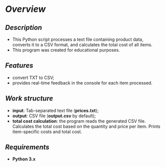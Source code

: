# *Overview*

## *Description*
+ This Python script processes a text file containing product data, converts it to a CSV format, and calculates the total cost of all items. 
+ This program was created for educational purposes.

## *Features*
+ convert TXT to CSV;
+ provides real-time feedback in the console for each item processed.

## *Work structure*
+ **input**: Tab-separated text file (**prices.txt**);
+ **output**: CSV file (**output.csv** by default);
+ **total cost calculation**: the program reads the generated CSV file. Calculates the total cost based on the quantity and price per item. Prints item-specific costs and total cost.

## *Requirements*
+ **Python 3.x**